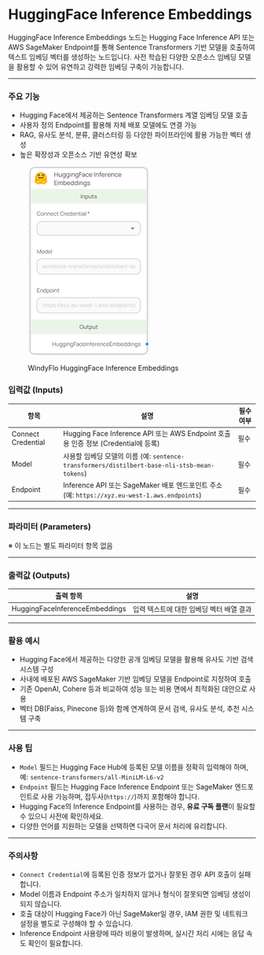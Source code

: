 # HuggingFace Inference Embeddings

HuggingFace Inference Embeddings 노드는 Hugging Face Inference API 또는 AWS SageMaker Endpoint를 통해 Sentence Transformers 기반 모델을 호출하여 텍스트 임베딩 벡터를 생성하는 노드입니다. 사전 학습된 다양한 오픈소스 임베딩 모델을 활용할 수 있어 유연하고 강력한 임베딩 구축이 가능합니다.

***

### 주요 기능

* Hugging Face에서 제공하는 Sentence Transformers 계열 임베딩 모델 호출
* 사용자 정의 Endpoint를 활용해 자체 배포 모델에도 연결 가능
* RAG, 유사도 분석, 분류, 클러스터링 등 다양한 파이프라인에 활용 가능한 벡터 생성
* 높은 확장성과 오픈소스 기반 유연성 확보

<figure><img src="../../../.gitbook/assets/image (9).png" alt=""><figcaption><p>WindyFlo HuggingFace Inference Embeddings</p></figcaption></figure>

### 입력값 (Inputs)

| 항목                 | 설명                                                                                | 필수 여부 |
| ------------------ | --------------------------------------------------------------------------------- | ----- |
| Connect Credential | Hugging Face Inference API 또는 AWS Endpoint 호출용 인증 정보 (Credential에 등록)             | 필수    |
| Model              | 사용할 임베딩 모델의 이름 (예: `sentence-transformers/distilbert-base-nli-stsb-mean-tokens`)  | 필수    |
| Endpoint           | Inference API 또는 SageMaker 배포 엔드포인트 주소 (예: `https://xyz.eu-west-1.aws.endpoints`) | 필수    |

***

### 파라미터 (Parameters)

※ 이 노드는 별도 파라미터 항목 없음

***

### 출력값 (Outputs)

| 출력 항목                          | 설명                      |
| ------------------------------ | ----------------------- |
| HuggingFaceInferenceEmbeddings | 입력 텍스트에 대한 임베딩 벡터 배열 결과 |

***

### 활용 예시

* Hugging Face에서 제공하는 다양한 공개 임베딩 모델을 활용해 유사도 기반 검색 시스템 구성
* 사내에 배포된 AWS SageMaker 기반 임베딩 모델을 Endpoint로 지정하여 호출
* 기존 OpenAI, Cohere 등과 비교하여 성능 또는 비용 면에서 최적화된 대안으로 사용
* 벡터 DB(Faiss, Pinecone 등)와 함께 연계하여 문서 검색, 유사도 분석, 추천 시스템 구축

***

### 사용 팁

* `Model` 필드는 Hugging Face Hub에 등록된 모델 이름을 정확히 입력해야 하며, 예: `sentence-transformers/all-MiniLM-L6-v2`
* `Endpoint` 필드는 Hugging Face Inference Endpoint 또는 SageMaker 엔드포인트로 사용 가능하며, 접두사(`https://`)까지 포함해야 합니다.
* Hugging Face의 Inference Endpoint를 사용하는 경우, **유료 구독 플랜**이 필요할 수 있으니 사전에 확인하세요.
* 다양한 언어를 지원하는 모델을 선택하면 다국어 문서 처리에 유리합니다.

***

### 주의사항

* `Connect Credential`에 등록된 인증 정보가 없거나 잘못된 경우 API 호출이 실패합니다.
* Model 이름과 Endpoint 주소가 일치하지 않거나 형식이 잘못되면 임베딩 생성이 되지 않습니다.
* 호출 대상이 Hugging Face가 아닌 SageMaker일 경우, IAM 권한 및 네트워크 설정을 별도로 구성해야 할 수 있습니다.
* Inference Endpoint 사용량에 따라 비용이 발생하며, 실시간 처리 시에는 응답 속도 확인이 필요합니다.
